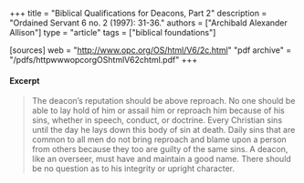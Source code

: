 +++
title = "Biblical Qualifications for Deacons, Part 2"
description = "Ordained Servant 6 no. 2 (1997): 31-36."
authors = ["Archibald Alexander Allison"]
type = "article"
tags = ["biblical foundations"]

[sources]
web = "http://www.opc.org/OS/html/V6/2c.html"
"pdf archive" = "/pdfs/httpwwwopcorgOShtmlV62chtml.pdf"
+++

#### Excerpt

> The deacon’s reputation should be above reproach. No one should be able to lay hold of him or assail him or reproach him because of his sins, whether in speech, conduct, or doctrine. Every Christian sins until the day he lays down this body of sin at death. Daily sins that are common to all men do not bring reproach and blame upon a person from others because they too are guilty of the same sins. A deacon, like an overseer, must have and maintain a good name. There should be no question as to his integrity or upright character.